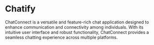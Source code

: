 # Chatify
ChatConnect is a versatile and feature-rich chat application designed to enhance communication and connectivity among individuals. With its intuitive user interface and robust functionality, ChatConnect provides a seamless chatting experience across multiple platforms.
